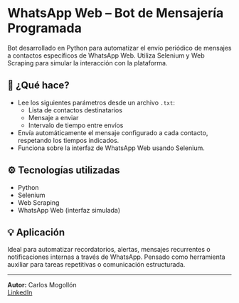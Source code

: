 # WhatsApp Web – Bot de Mensajería Programada

Bot desarrollado en Python para automatizar el envío periódico de mensajes a contactos específicos de WhatsApp Web. Utiliza Selenium y Web Scraping para simular la interacción con la plataforma.

## 🧠 ¿Qué hace?

- Lee los siguientes parámetros desde un archivo `.txt`:
  - Lista de contactos destinatarios
  - Mensaje a enviar
  - Intervalo de tiempo entre envíos
- Envía automáticamente el mensaje configurado a cada contacto, respetando los tiempos indicados.
- Funciona sobre la interfaz de WhatsApp Web usando Selenium.

## ⚙️ Tecnologías utilizadas

- Python
- Selenium
- Web Scraping
- WhatsApp Web (interfaz simulada)

## 💡 Aplicación

Ideal para automatizar recordatorios, alertas, mensajes recurrentes o notificaciones internas a través de WhatsApp. Pensado como herramienta auxiliar para tareas repetitivas o comunicación estructurada.

---

**Autor:** Carlos Mogollón  
[LinkedIn](https://www.linkedin.com/in/cariosmogoiion/)
